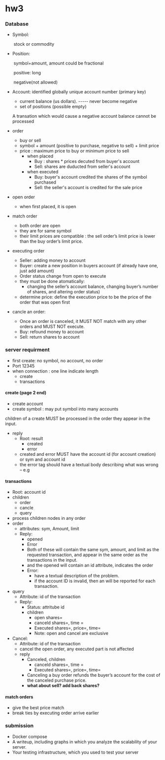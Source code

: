 # hw3

### Database

* Symbol: 

  ​	stock or commodity

* Position: 

  ​	symbol+amount, amount could be fractional

  ​	positive: long

  ​	negative(not allowed)

* Account: identified globally unique account number (primary key)
  * current balance (us dollars). ----- never become negative 
  * set of positions (possible empty)

  A transation which would cause a negative account balance cannot be processed

* order
  * buy or sell
  * symbol + amount (positive to purchase, negative to sell) + limit price
  * price : maximum price to buy or minimum price to sell
    * when placed
      * Buy : shares * prices decuted from buyer's account
      * Sell: shares are duducted from seller's account
    * when executed
      * Buy: buyer's account credited the shares of the symbol purchased
      * Sell: the seller's account is credited for the sale price
* open order
  * when first placed, it is open
* match order
  * both order are open
  * they are for same symbol
  * their limit prices are compatible : the sell order’s limit price is lower than the buy order’s limit price.

* executing order
  * Seller: adding money to account
  * Buyer: create a new position in buyers account (if already have one, just add amount)
  * Order status change from open to execute
  * they must be done atomatically:
    * changing the seller’s account balance, changing buyer’s number of shares, and altering order status)
  * determine price:  define the execution price to be the price of the order that was open first
* cancle an order:
  *  Once an order is canceled, it MUST NOT match with any other orders and MUST NOT execute.
    * Buy: refound money to account
    * Sell: return shares to account



### server requirment

* first create: no symbol, no account, no order
* Port 12345
* when connection : one line indicate length
  * create
  * transactions

#### create (page 2 end)

* create account  
* create symbol	: may put symbol into many accounts

 children of a create MUST be processed in the order they appear in the input.

* reply
  * Root: result
    * created
    * error
  * created and error MUST have the account id (for account creation) or sym and account id
  * the error tag should have a textual body describing what was wrong – e.g

#### transactions

* Root: account id
* children
  * order
  * cancle
  * query
* process children nodes in any order
* order
  * attributes: sym, Amount, limit
  * Reply:
    * opened
    * Error
    * Both of these will contain the same sym, amount, and limit as the requested transaction, and appear in the same order as the transactions in the input.
    * and the opened will contain an id attribute, indicates the order
    * Error: 
      * have a textual description of the problem.
      * if the account ID is invalid, then an <error> will be reported for each transaction. 
* query
  * Attribute: id of the transaction
  * Reply:
    * Status: attritube id
    * children
      * open shares=
      * canceld shares=, time =
      * Executed shares=, price=, time=
      * Note: open and cancel are exclusive
* Cancel:
  * Attribute: id of the transaction
  * cancel the open order, any executed part is not affected
  * reply
    * Canceled, children
      * canceld shares=, time =
      * Executed shares=, price=, time=
    *  Canceling a buy order refunds the buyer’s account for the cost of the canceled purchase price.
    * **what about sell? add back shares?**

#### match orders

* give the best price match
* break ties by executing order arrive earlier



### submission

* Docker compose
* A writeup, including graphs in which you analyze the scalability of your server.
* Your testing infrastructure, which you used to test your server
